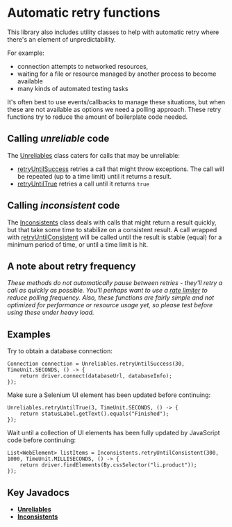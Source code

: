 # Automatic retry functions

This library also includes utility classes to help with automatic retry where there's an element of unpredictability.

For example:

* connection attempts to networked resources,
* waiting for a file or resource managed by another process to become available
* many kinds of automated testing tasks

It's often best to use events/callbacks to manage these situations, but when these are not available as options we need
a polling approach. These retry functions try to reduce the amount of boilerplate code needed.

## Calling *unreliable* code

The [Unreliables](http://rnorth.github.io/duct-tape/org/rnorth/ducttape/unreliables/Unreliables.html) class caters for
calls that may be unreliable:
* [retryUntilSuccess](http://rnorth.github.io/duct-tape/org/rnorth/ducttape/unreliables/Unreliables.html#retryUntilSuccess-int-java.util.concurrent.TimeUnit-java.util.concurrent.Callable-) retries a call that might throw exceptions. The call will be repeated (up to a time limit)
   until it returns a result.
* [retryUntilTrue](http://rnorth.github.io/duct-tape/org/rnorth/ducttape/unreliables/Unreliables.html#retryUntilTrue-int-java.util.concurrent.TimeUnit-java.util.concurrent.Callable-) retries a call until it returns `true`

## Calling *inconsistent* code

The [Inconsistents](http://rnorth.github.io/duct-tape/org/rnorth/ducttape/inconsistents/Inconsistents.html)
class deals with calls that might return a result quickly, but that take some time to stabilize
on a consistent result. A call wrapped with [retryUntilConsistent](http://rnorth.github.io/duct-tape/org/rnorth/ducttape/inconsistents/Inconsistents.html#retryUntilConsistent-int-int-java.util.concurrent.TimeUnit-java.util.concurrent.Callable-)
will be called until the result is stable (equal) for a minimum period of time, or until a time limit is hit.

## A note about retry frequency

_These methods do not automatically pause between retries - they'll retry a call as quickly as possible. You'll
perhaps want to use a [rate limiter](ratelimiter.md) to reduce polling frequency. Also, these functions are fairly simple
and not optimized for performance or resource usage yet, so please test before using these under heavy load._

## Examples

Try to obtain a database connection:

    Connection connection = Unreliables.retryUntilSuccess(30, TimeUnit.SECONDS, () -> {
        return driver.connect(databaseUrl, databaseInfo);
    });

Make sure a Selenium UI element has been updated before continuing:

    Unreliables.retryUntilTrue(3, TimeUnit.SECONDS, () -> {
        return statusLabel.getText().equals("Finished");
    });

Wait until a collection of UI elements has been fully updated by JavaScript code before continuing:

    List<WebElement> listItems = Inconsistents.retryUntilConsistent(300, 1000, TimeUnit.MILLISECONDS, () -> {
        return driver.findElements(By.cssSelector("li.product"));
    });

## Key Javadocs

* **[Unreliables](http://rnorth.github.io/duct-tape/org/rnorth/ducttape/unreliables/Unreliables.html)**
* **[Inconsistents](http://rnorth.github.io/duct-tape/org/rnorth/ducttape/inconsistents/Inconsistents.html)**